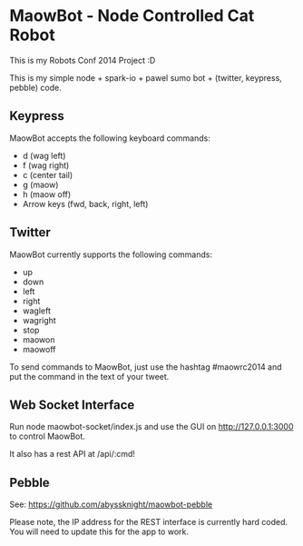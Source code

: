 # MaowBot - Node Controlled Cat Robot
This is my Robots Conf 2014 Project :D

This is my simple node + spark-io + pawel sumo bot + (twitter, keypress, pebble) code.

## Keypress
MaowBot accepts the following keyboard commands:
* d (wag left)
* f (wag right)
* c (center tail)
* g (maow)
* h (maow off)
* Arrow keys (fwd, back, right, left)

## Twitter
MaowBot currently supports the following commands:
* up
* down
* left
* right
* wagleft
* wagright
* stop
* maowon
* maowoff

To send commands to MaowBot, just use the hashtag #maowrc2014 and put the command in the text of your tweet. 

## Web Socket Interface 

Run node maowbot-socket/index.js and use the GUI on http://127.0.0.1:3000 to control MaowBot.

It also has a rest API at /api/:cmd!

## Pebble

See: https://github.com/abyssknight/maowbot-pebble

Please note, the IP address for the REST interface is currently hard coded. You will need to update this for the app to work.

